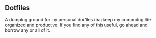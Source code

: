## Dotfiles
A dumping ground for my personal dotfiles that keep my computing life organized and productive. If you find any of this useful, go ahead and borrow any or all of it.
